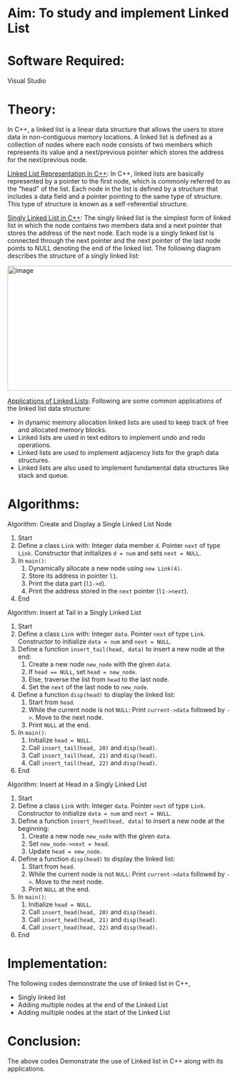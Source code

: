 # Aim: To study and implement Linked List
# Software Required:
Visual Studio
# Theory:
In C++, a linked list is a linear data structure that allows the users to store data in non-contiguous memory locations. A linked list is defined as a collection of nodes where each node consists of two members which represents its value and a next/previous pointer which stores the address for the next/previous node.

<ins>Linked List Representation in C++</ins>:
In C++, linked lists are basically represented by a pointer to the first node, which is commonly referred to as the "head" of the list. Each node in the list is defined by a structure that includes a data field and a pointer pointing to the same type of structure. This type of structure is known as a self-referential structure.

<ins>Singly Linked List in C++</ins>:
The singly linked list is the simplest form of linked list in which the node contains two members data and a next pointer that stores the address of the next node. Each node is a singly linked list is connected through the next pointer and the next pointer of the last node points to NULL denoting the end of the linked list. The following diagram describes the structure of a singly linked list:

 <img width="985" height="280" alt="image" src="https://github.com/user-attachments/assets/a8ae710c-c19c-4b28-bb4b-f2e9a9ad03a7" />

<ins>Applications of Linked Lists</ins>:
Following are some common applications of the linked list data structure:
+ In dynamic memory allocation linked lists are used to keep track of free and allocated memory blocks.
+ Linked lists are used in text editors to implement undo and redo operations.
+ Linked lists are used to implement adjacency lists for the graph data structures.
+ Linked lists are also used to implement fundamental data structures like stack and queue.
  
# Algorithms:

Algorithm: Create and Display a Single Linked List Node

1. Start
2. Define a class `Link` with:
     Integer data member `d`.
     Pointer `next` of type `Link`.
     Constructor that initializes `d = num` and sets `next = NULL`.
3. In `main()`:
   1. Dynamically allocate a new node using `new Link(4)`.
   2. Store its address in pointer `l1`.
   3. Print the data part (`l1->d`).
   4. Print the address stored in the `next` pointer (`l1->next`).
4. End

Algorithm: Insert at Tail in a Singly Linked List

1. Start
2. Define a class `Link` with:
     Integer `data`.
     Pointer `next` of type `Link`.
     Constructor to initialize `data = num` and `next = NULL`.
3. Define a function `insert_tail(head, data)` to insert a new node at the end:
   1. Create a new node `new_node` with the given `data`.
   2. If `head == NULL`, set `head = new_node`.
   3. Else, traverse the list from `head` to the last node.
   4. Set the `next` of the last node to `new_node`.
4. Define a function `disp(head)` to display the linked list:
   1. Start from `head`.
   2. While the current node is not `NULL`:
        Print `current->data` followed by `->`.
        Move to the next node.
   3. Print `NULL` at the end.
5. In `main()`:
   1. Initialize `head = NULL`.
   2. Call `insert_tail(head, 20)` and `disp(head)`.
   3. Call `insert_tail(head, 21)` and `disp(head)`.
   4. Call `insert_tail(head, 22)` and `disp(head)`.
6. End

Algorithm: Insert at Head in a Singly Linked List

1. Start
2. Define a class `Link` with:
     Integer `data`.
     Pointer `next` of type `Link`.
     Constructor to initialize `data = num` and `next = NULL`.
3. Define a function `insert_head(head, data)` to insert a new node at the beginning:
   1. Create a new node `new_node` with the given `data`.
   2. Set `new_node->next = head`.
   3. Update `head = new_node`.
4. Define a function `disp(head)` to display the linked list:
   1. Start from `head`.
   2. While the current node is not `NULL`:
        Print `current->data` followed by `->`.
        Move to the next node.
   3. Print `NULL` at the end.
5. In `main()`:
   1. Initialize `head = NULL`.
   2. Call `insert_head(head, 20)` and `disp(head)`.
   3. Call `insert_head(head, 21)` and `disp(head)`.
   4. Call `insert_head(head, 22)` and `disp(head)`.
6. End

# Implementation:
The following codes demonstrate the use of linked list in C++,
+ Singly linked list
+ Adding multiple nodes at the end of the Linked List
+ Adding multiple nodes at the start of the Linked List

# Conclusion:
The above codes Demonstrate the use of Linked list in C++ along with its applications.
